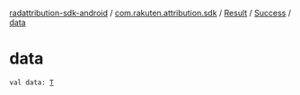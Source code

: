 [radattribution-sdk-android](../../../index.md) / [com.rakuten.attribution.sdk](../../index.md) / [Result](../index.md) / [Success](index.md) / [data](./data.md)

# data

`val data: `[`T`](index.md#T)